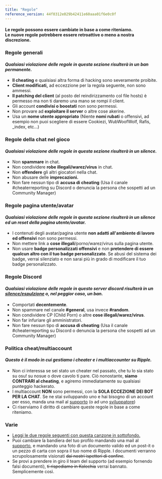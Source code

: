 ```yaml
---
title: "Regole"
reference_version: 44f0312e029b42411e60aaa01f6e0c0f
---
```

<h4 class="cenetered">Le regole possono essere cambiate in base a come riteniamo.<br>Le nuove regole potrebbere essere retroattive o meno a nostra discrezione.</h4>

<h3><i class="game icon"></i> Regole generali</h3>

#### _Qualsiasi violazione delle regole in questa sezione risulterà in un **ban permanente**._

* **Il cheating** e qualsiasi altra forma di hacking sono severamente proibite.
* **Client modificati,** ad eccezzione per la regola seguente, non sono ammessi.
* **Il patching del client** (al posto del reindirizzamento col file hosts) è permesso ma non ti daremo una mano se rompi il client.
* Gli account **condivisi o boostati** non sono permessi.
* Non provare ad **exploitare il server** o altre cose akerine.
* Usa un **nome utente appropriato** (Niente **nomi rubati** o offensivi, ad esempio non puoi scegliere di essere Cookiezi, WubWoofWolf, Rafis, _index, etc...)

<h3><i class="comment icon"></i> Regole della chat nel gioco</h3>

#### _Qualsiasi violazione delle regole in questa sezione risulterà in un **silence**._

* Non **spammare** in chat.
* Non condividere **robe illegali/warez/virus** in chat.
* Non **offendere** gli altri giocatori nella chat.
* Non abusare delle **imprecazioni.**
* Non fare nessun tipo di **accusa di cheating** (Usa il canale #cheaterreporting su Discord o denuncia la persona che sospetti ad un Community Manager)


<h3><i class="user icon"></i> Regole pagina utente/avatar</h3>

#### _Qualsiasi violazione delle regole in questa sezione risulterà in un **silence ed un reset della pagina utente/avatar**._

* I contenuti degli avatar/pagina utente **non adatti all'ambiente di lavoro ed offensivi** non sono permessi.
* Non mettere link a **cose illegali**/porno/warez/virus sulla pagina utente.
* Non usare **badge personalizzati offensivi** e non **pretendere di essere qualcun altro con il tuo badge personalizzato**. Se abusi del sistema dei badge, verrai silenziato e non sarai più in grado di modificare il tuo badge personalizzato.

<h3><i class="comment icon"></i> Regole Discord</h3>

#### _Qualsiasi violazione delle regole in questo server discord risulterà in un <u>silence/espulzione</u> o, nel peggior caso, un **ban**._

* Comportati **decentemente**.
* Non spammare nel canale **#general**, usa invece **#random**.
* Non condividere CP (Child Porn) o altre **cose illegali/warez/virus**.
* Non far infuriare gli amministratori.
* Non fare nessun tipo di **accusa di cheating** (Usa il canale #cheaterreporting su Discord o denuncia la persona che sospetti ad un Community Manager)

<h3><i class="file text outline icon"></i> Politica cheat/multiaccount</h3>

#### _Questo è il modo in cui gestiamo i cheater e i multiaccounter su Ripple._

* Non ci interessa se sei stato un cheater nel passato, che tu lo sia stato su osu! su nosue o dove cavolo ti pare. 
Ciò nonostante, **siamo CONTRARI al cheating**, e agiremo immediatamente su qualsiasi punteggio hackerato.
* I multiaccount **NON** sono permessi, con la **SOLA ECCEZIONE DEI BOT PER LA CHAT**.  Se ne stai sviluppando uno e hai bisogno di un account per esso,  manda una mail al [supporto](mailto:support@ripple.moe) (o ad uno [sviluppatore](mailto:howl@ripple.moe))
* Ci riserviamo il diritto di cambiare queste regole in base a come riteniamo.

<h3><i class="list layout icon"></i> Varie</h3>

* [Leggi le due regole seguenti con questa canzone in sottofondo.](https://www.youtube.com/watch?v=OBQE_TNI7zw)
* Puoi cambiare la bandiera del tuo profilo mandando una mail al [supporto](mailto:support@ripple.moe), e mandando una foto di un documento valido ed un post-it o un pezzo di carta con sopra il tuo nome di Ripple. I documenti verranno scrupolosamente visionati ~~dai nostri ispettori di confine~~.
* Se provi a prendere in giro il team del supporto (ad esempio fornendo falsi documenti), ~~ti rispediamo in Kolechia~~ verrai bannato. Semplicemente così.

